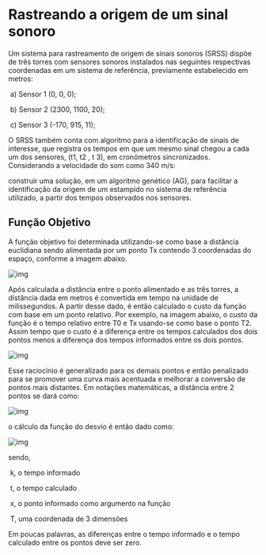 # Rastreando a origem de um sinal sonoro 

Um sistema para rastreamento de origem de sinais sonoros (SRSS) dispõe de três torres com sensores sonoros instalados nas seguintes respectivas coordenadas em um sistema de referência, previamente estabelecido em metros: 

​	a) Sensor 1 (0, 0, 0);

​	b) Sensor 2 (2300, 1100, 20);

​	c) Sensor 3 (-170, 915, 11); 

O SRSS também conta com algoritmo para a identificação de sinais de interesse, que registra os tempos em que um mesmo sinal chegou a cada um dos sensores, (t1, t2 , t 3), em cronômetros sincronizados. Considerando a velocidade do som como 340 m/s: 

construir uma solução, em um algoritmo genético (AG), para facilitar a identificação da origem de  um  estampido  no  sistema  de  referência  utilizado,  a  partir  dos  tempos  observados  nos sensores. 



## Função Objetivo

A função objetivo foi determinada utilizando-se como base a distância euclidiana sendo alimentada por um ponto Tx contendo 3 coordenadas do espaço, conforme a imagem abaixo.

![img](https://github.com/wgiacomin/geneticalgorithm-python/blob/main/images/image%20(1).png)

Após calculada a distância entre o ponto alimentado e as três torres, a distância dada em metros é convertida em tempo na unidade de milissegundos. A partir desse dado, é então calculado o custo da função com base em um ponto relativo. Por exemplo, na imagem abaixo, o custo da função é o tempo relativo entre T0 e Tx usando-se como base o ponto T2. Assim tempo que o custo é a diferença entre os tempos calculados dos dois pontos menos a diferença dos tempos informados entre os dois pontos.

![img](https://github.com/wgiacomin/geneticalgorithm-python/blob/main/images/image%20(2).png)

Esse raciocínio é generalizado para os demais pontos e então penalizado para se promover uma curva mais acentuada e melhorar a conversão de pontos mais distantes. Em notações matemáticas, a distância entre 2 pontos se dará como:

![img](https://github.com/wgiacomin/geneticalgorithm-python/blob/main/images/image%20(3).png)

o cálculo da função do desvio é então dado como:

![img](https://github.com/wgiacomin/geneticalgorithm-python/blob/main/images/image%20(4).png)

sendo,

​     k, o tempo informado

​     t, o tempo calculado

​     x, o ponto informado como argumento na função

​     T, uma coordenada de 3 dimensões

Em poucas palavras, as diferenças entre o tempo informado e o tempo calculado entre os pontos deve ser zero.

